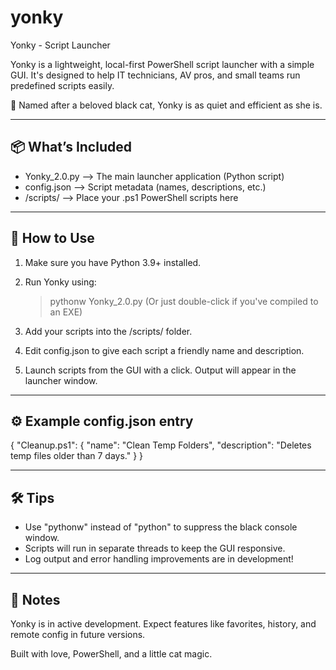 # yonky

  Yonky - Script Launcher


Yonky is a lightweight, local-first PowerShell script launcher with a simple GUI.
It's designed to help IT technicians, AV pros, and small teams run predefined scripts easily.

🐾 Named after a beloved black cat, Yonky is as quiet and efficient as she is.

-------------------------------------
📦 What’s Included
-------------------------------------
- Yonky_2.0.py        --> The main launcher application (Python script)
- config.json         --> Script metadata (names, descriptions, etc.)
- /scripts/           --> Place your .ps1 PowerShell scripts here

-------------------------------------
🧠 How to Use
-------------------------------------
1. Make sure you have Python 3.9+ installed.

2. Run Yonky using:
   > pythonw Yonky_2.0.py
   (Or just double-click if you've compiled to an EXE)

3. Add your scripts into the /scripts/ folder.

4. Edit config.json to give each script a friendly name and description.

5. Launch scripts from the GUI with a click. Output will appear in the launcher window.

-------------------------------------
⚙️ Example config.json entry
-------------------------------------
{
  "Cleanup.ps1": {
    "name": "Clean Temp Folders",
    "description": "Deletes temp files older than 7 days."
  }
}

-------------------------------------
🛠 Tips
-------------------------------------
- Use "pythonw" instead of "python" to suppress the black console window.
- Scripts will run in separate threads to keep the GUI responsive.
- Log output and error handling improvements are in development!

-------------------------------------
📌 Notes
-------------------------------------
Yonky is in active development. Expect features like favorites, history, and remote config in future versions.

Built with love, PowerShell, and a little cat magic.
